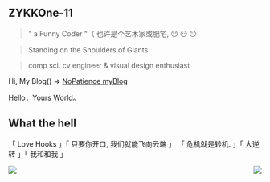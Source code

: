 


## ZYKKOne-11

> " a Funny Coder "（ 也许是个艺术家或肥宅,                                  😐 😑 😶

> Standing on the Shoulders of Giants.

> comp sci. cv engineer & visual design enthusiast

Hi, My Blog() => [NoPatience myBlog](https://nopatience.cn/#/) 

Hello，Yours World。

## What the hell

「 Love Hooks 」「 只要你开口, 我们就能飞向云端 」
「 危机就是转机. 」「 大逆转 」「 我和和我 」


<a>
<img align="left" src="https://github-profile-summary-cards.vercel.app/api/cards/most-commit-language?username=ZYKKOne-11&theme=nord_dark" />
</a>

<a>
<img align="right"  src='https://github-readme-stats.vercel.app/api?username=ZYKKOne-11&show_icons=true&include_all_commits=true&title_color=ecf0f1&icon_color=9b59b6&text_color=ecf0f1&bg_color=2c3e50&custom_title=ZiYi414🙄'>
</a>



